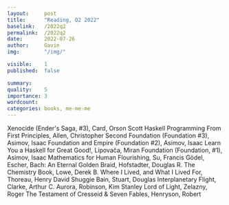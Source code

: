 ```yaml
---
layout:     post
title:      "Reading, Q2 2022"
baselink:   /2022q2
permalink:  /2022q2
date:       2022-07-26
author:     Gavin   
img:        "/img/"

visible:    1
published:  false

summary:    
quality:    5
importance: 3
wordcount:     
categories: books, me-me-me
---
```





Xenocide (Ender's Saga, #3), Card, Orson Scott
Haskell Programming From First Principles, Allen, Christopher
Second Foundation (Foundation #3), Asimov, Isaac
Foundation and Empire (Foundation #2), Asimov, Isaac
Learn You a Haskell for Great Good!, Lipovača, Miran
Foundation (Foundation, #1), Asimov, Isaac
Mathematics for Human Flourishing, Su, Francis
Gödel, Escher, Bach: An Eternal Golden Braid, Hofstadter, Douglas R.
The Chemistry Book, Lowe, Derek B.
Where I Lived, and What I Lived For, Thoreau, Henry David
Shuggie Bain, Stuart, Douglas 
Interplanetary Flight, Clarke, Arthur C.
Aurora, Robinson, Kim Stanley
Lord of Light, Zelazny, Roger
The Testament of Cresseid & Seven Fables, Henryson, Robert